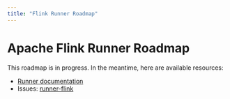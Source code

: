 ```yaml
---
title: "Flink Runner Roadmap"
---
```

<!--
Licensed under the Apache License, Version 2.0 (the "License");
you may not use this file except in compliance with the License.
You may obtain a copy of the License at

http://www.apache.org/licenses/LICENSE-2.0

Unless required by applicable law or agreed to in writing, software
distributed under the License is distributed on an "AS IS" BASIS,
WITHOUT WARRANTIES OR CONDITIONS OF ANY KIND, either express or implied.
See the License for the specific language governing permissions and
limitations under the License.
-->

# Apache Flink Runner Roadmap

This roadmap is in progress. In the meantime, here are available resources:

 - [Runner documentation](/documentation/runners/flink)
 - Issues: [runner-flink](https://github.com/apache/beam/issues?q=is%3Aopen+is%3Aissue+label%3Arunner-flink)
